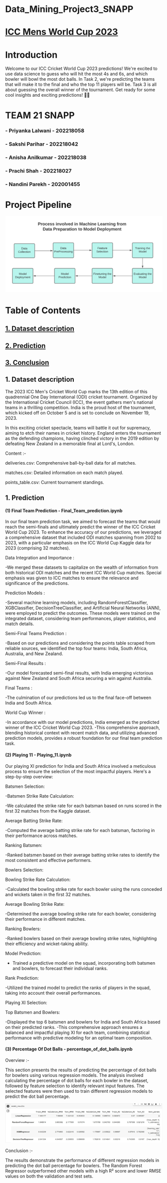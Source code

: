 # Data_Mining_Project3_SNAPP


# [ICC Mens World Cup 2023](https://www.kaggle.com/datasets/pardeep19singh/icc-mens-world-cup-2023/data)

# Introduction

Welcome to our ICC Cricket World Cup 2023 predictions! We're excited to use data science to guess who will hit the most 4s and 6s, and which bowler will bowl the most dot balls. In Task 2, we're predicting the teams that will make it to the final and who the top 11 players will be. Task 3 is all about guessing the overall winner of the tournament. Get ready for some cool insights and exciting predictions! 🏏✨

# TEAM 21 SNAPP

### - Priyanka Lalwani - 202218058
### - Sakshi Parihar - 202218042
### - Anisha Anilkumar - 202218038
### - Prachi Shah - 202218027
### - Nandini Parekh - 202001455

# Project Pipeline
![Final_Chart](flow_chart/Process-Involved-in-Machine-Learning.png)

# Table of Contents

## [ 1. Dataset description ](#1-dataset-description)
## [ 2. Prediction](#2-prediction)
## [ 3. Conclusion ](#3-conclusion)

## 1. Dataset description

The 2023 ICC Men's Cricket World Cup marks the 13th edition of this quadrennial One Day International (ODI) cricket tournament. Organized by the International Cricket Council (ICC), the event gathers men's national teams in a thrilling competition. India is the proud host of the tournament, which kicked off on October 5 and is set to conclude on November 19, 2023.

In this exciting cricket spectacle, teams will battle it out for supremacy, aiming to etch their names in cricket history. England enters the tournament as the defending champions, having clinched victory in the 2019 edition by defeating New Zealand in a memorable final at Lord's, London.

Content :-

deliveries.csv: Comprehensive ball-by-ball data for all matches.


matches.csv: Detailed information on each match played.


points_table.csv: Current tournament standings.


## 1. Prediction

#### (1) Final Team Prediction - Final_Team_prediction.ipynb

In our final team prediction task, we aimed to forecast the teams that would reach the semi-finals and ultimately predict the winner of the ICC Cricket World Cup 2023. To enhance the accuracy of our predictions, we leveraged a comprehensive dataset that included ODI matches spanning from 2002 to 2023, with a particular emphasis on the ICC World Cup Kaggle data for 2023 (comprising 32 matches).

Data Integration and Importance :

-We merged these datasets to capitalize on the wealth of information from both historical ODI matches and the recent ICC World Cup matches. Special emphasis was given to ICC matches to ensure the relevance and significance of the predictions.

Prediction Models :

-Several machine learning models, including RandomForestClassifier, XGBClassifier, DecisionTreeClassifier, and Artificial Neural Networks (ANN), were employed to predict the outcomes. These models were trained on the integrated dataset, considering team performances, player statistics, and match details.

Semi-Final Teams Prediction :

-Based on our predictions and considering the points table scraped from reliable sources, we identified the top four teams: India, South Africa, Australia, and New Zealand.

Semi-Final Results :

-Our model forecasted semi-final results, with India emerging victorious against New Zealand and South Africa securing a win against Australia.

Final Teams :

-The culmination of our predictions led us to the final face-off between India and South Africa.

World Cup Winner :

-In accordance with our model predictions, India emerged as the predicted winner of the ICC Cricket World Cup 2023.
-This comprehensive approach, blending historical context with recent match data, and utilizing advanced prediction models, provides a robust foundation for our final team prediction task.



#### (2) Playing 11 - Playing_11.ipynb

Our playing XI prediction for India and South Africa involved a meticulous process to ensure the selection of the most impactful players. Here's a step-by-step overview:

Batsmen Selection:

-Batsmen Strike Rate Calculation:

-We calculated the strike rate for each batsman based on runs scored in the first 32 matches from the Kaggle dataset.

Average Batting Strike Rate:

-Computed the average batting strike rate for each batsman, factoring in their performance across matches.

Ranking Batsmen:

-Ranked batsmen based on their average batting strike rates to identify the most consistent and effective performers.

Bowlers Selection:

Bowling Strike Rate Calculation:

-Calculated the bowling strike rate for each bowler using the runs conceded and wickets taken in the first 32 matches.

Average Bowling Strike Rate:

-Determined the average bowling strike rate for each bowler, considering their performance in different matches.

Ranking Bowlers:

-Ranked bowlers based on their average bowling strike rates, highlighting their efficiency and wicket-taking ability.

Model Prediction:

- Trained a predictive model on the squad, incorporating both batsmen and bowlers, to forecast their individual ranks.
  
Rank Prediction:

-Utilized the trained model to predict the ranks of players in the squad, taking into account their overall performances.

Playing XI Selection:

Top Batsmen and Bowlers:

-Displayed the top 6 batsmen and bowlers for India and South Africa based on their predicted ranks.
-This comprehensive approach ensures a balanced and impactful playing XI for each team, combining statistical performance with predictive modeling for an optimal team composition.


#### (3) Percentage Of Dot Balls - percentage_of_dot_balls.ipynb

Overview :-

This section presents the results of predicting the percentage of dot balls for bowlers using various regression models. The analysis involved calculating the percentage of dot balls for each bowler in the dataset, followed by feature selection to identify relevant input features. The selected features were then used to train different regression models to predict the dot ball percentage.

![Result](flow_chart/Percentage_Of_Dot_Balls_result_table.jpg)

Conclusion :-

The results demonstrate the performance of different regression models in predicting the dot ball percentage for bowlers. The Random Forest Regressor outperformed other models with a high R² score and lower RMSE values on both the validation and test sets.
